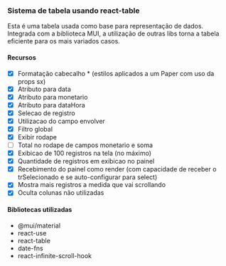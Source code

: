 ### Sistema de tabela usando react-table

Esta é uma tabela usada como base para representação de dados. Integrada com a biblioteca MUI, a utilização de outras libs torna a tabela eficiente para os mais variados casos.

#### Recursos

- [x] Formatação cabecalho * (estilos aplicados a um Paper com uso da props sx)
- [x] Atributo para data
- [x] Atributo para monetario
- [x] Atributo para dataHora
- [x] Selecao de registro
- [x] Utilizacao do campo envolver
- [x] Filtro global
- [x] Exibir rodape
- [ ] Total no rodape de campos monetario e soma
- [x] Exibicao de 100 registros na tela (no máximo)
- [x] Quantidade de registros em exibicao no painel
- [x] Recebimento do painel como render (com capacidade de receber o trSelecionado e se auto-configurar para select)
- [x] Mostra mais registros a medida que vai scrollando
- [x] Oculta colunas não utilizadas

#### Bibliotecas utilizadas

- @mui/material
- react-use
- react-table
- date-fns
- react-infinite-scroll-hook